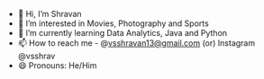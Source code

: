 - 👋 Hi, I’m Shravan
- 💭 I’m interested in Movies, Photography and Sports
- 🌱 I’m currently learning Data Analytics, Java and Python
- 📫 How to reach me - @vsshravan13@gmail.com (or) Instagram @vsshrav
- 😄 Pronouns: He/Him


<!---
sadlad13/sadlad13 is a ✨ special ✨ repository because its `README.md` (this file) appears on your GitHub profile.
You can click the Preview link to take a look at your changes.
--->
